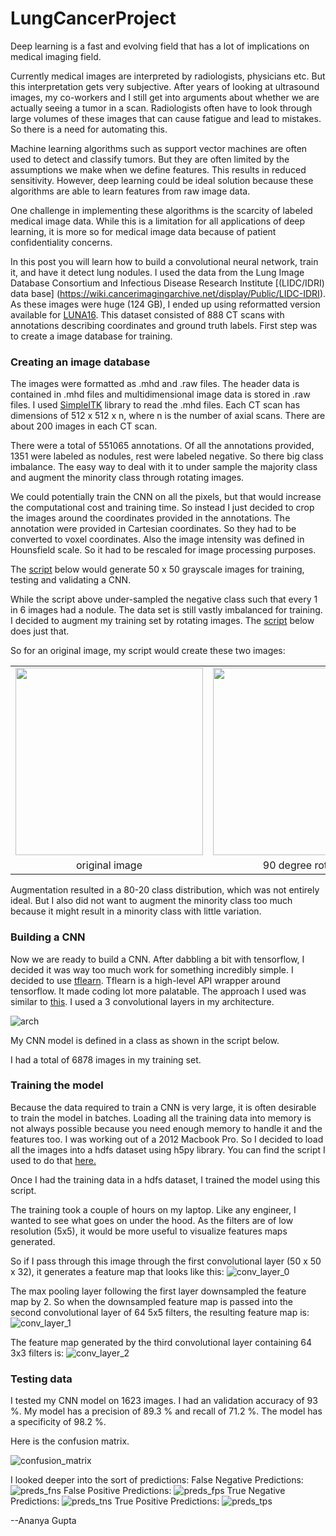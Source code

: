 LungCancerProject
==============================


Deep learning is a fast and evolving field that has a lot of implications on medical imaging field.
 
Currently medical images are interpreted by radiologists, physicians etc. But this interpretation gets very subjective. After years of looking at ultrasound images, my co-workers and I still get into arguments about whether we are actually seeing a tumor in a scan. Radiologists often have to look through large volumes of these images that can cause fatigue and lead to mistakes. So there is a need for automating this.

Machine learning algorithms such as support vector machines are often used to detect and classify tumors. But they are often limited by the assumptions we make when we define features. This results in reduced sensitivity.
However, deep learning could be ideal solution because these algorithms are able to learn features from raw image data.

One challenge in implementing these algorithms is the scarcity of labeled medical image data. While this is a limitation for all applications of deep learning, it is more so for medical image data because of patient confidentiality concerns.

In this post you  will learn how to build a convolutional neural network, train it, and have it detect lung nodules. I used the data from the Lung Image Database Consortium and Infectious Disease Research Institute [(LIDC/IDRI) data base] (https://wiki.cancerimagingarchive.net/display/Public/LIDC-IDRI). As these images were huge (124 GB), I ended up using reformatted version available for [LUNA16](https://luna16.grand-challenge.org/data/). This dataset consisted of 888 CT scans with annotations describing coordinates and ground truth labels. First step was to create a image database for training.

### Creating an image database

The images were formatted as .mhd and .raw files. The header data is contained in .mhd files and multidimensional image data is stored in .raw files. I used [SimpleITK](http://www.simpleitk.org/) library to read the .mhd files. Each CT scan has dimensions of 512 x 512 x n, where n is the number of axial scans. There are about 200 images in each CT scan. 

There were a total of 551065 annotations. Of all the annotations provided, 1351 were labeled as nodules, rest were labeled negative. So there big class imbalance. The easy way to deal with it to under sample the majority class and augment the minority class through rotating images. 


We could potentially train the CNN on all the pixels, but that would increase the computational cost and training time. So instead I just decided to crop the images around the coordinates provided in the annotations. The annotation were provided in Cartesian coordinates. So they had to be converted to voxel coordinates. Also the image intensity was defined in Hounsfield scale. So it had to be rescaled for image processing purposes.

The [script](https://github.com/swethasubramanian/LungCancerDetection/blob/master/src/data/create_images.py) below would generate 50 x 50 grayscale images for training, testing and validating a CNN.

<script src="https://gist.github.com/swethasubramanian/8483c5a21d0727e99976b0b9e2b60e68.js"></script>

While the script above under-sampled the negative class such that every 1 in 6 images had a nodule. The data set is still vastly imbalanced for training. I decided to augment my training set by rotating images. The [script](https://github.com/swethasubramanian/LungCancerDetection/blob/master/src/data/augment_images.py) below does just that. 

<script src="https://gist.github.com/swethasubramanian/72697b5cff4c5614c06460885dc7ae23.js"></script>

So for an original image, my script would create these two images:
<table>
    <tr>
      <td><img src="https://cloud.githubusercontent.com/assets/5193925/22851059/03e29daa-efcc-11e6-953f-4d0eba54f7ff.jpg" width="300"/></td>
<td><img src="https://cloud.githubusercontent.com/assets/5193925/22851058/f65f3aee-efcb-11e6-8f7e-e35a3cffb1d9.jpg" width="300"/></td>
<td><img src="https://cloud.githubusercontent.com/assets/5193925/22851043/cccb990c-efcb-11e6-9850-b621d21c8bed.jpg" width="300"/></td>
    </tr>
    <tr><td align="center">original image</td><td align="center">90 degree rotation</td><td align="center">180 degree rotation</td></tr>
</table>

Augmentation resulted in a 80-20 class distribution, which was not entirely ideal. But I also did not want to augment the minority class too much because it might result in a minority class with little variation.

### Building a CNN

Now we are ready to build a CNN. After dabbling a bit with tensorflow, I decided it was way too much work for something incredibly simple. I decided to use [tflearn](http://tflearn.org/). Tflearn is a high-level API wrapper around tensorflow. It made coding lot more palatable. The approach I used was similar to [this](https://medium.com/@ageitgey/machine-learning-is-fun-part-3-deep-learning-and-convolutional-neural-networks-f40359318721#.if8n708rd). I used a 3 convolutional layers in my architecture.

![arch](https://cloud.githubusercontent.com/assets/5193925/22851323/0b6a1d80-efd3-11e6-9bdf-23ce19796549.png)

My CNN model is defined in a class as shown in the script below.

<script src="https://gist.github.com/swethasubramanian/45be51b64d1595e78fb171c5dbb6cce6.js"></script>

I had a total of 6878 images in my training set. 

### Training the model
Because the data required to train a CNN is very large, it is often desirable to train the model in batches. Loading all the training data into memory is not always possible because you need enough memory to handle it and the features too. I was working out of a 2012 Macbook Pro. So I decided to load all the images into a hdfs dataset using h5py library. You can find the script I used to do that [here.](https://github.com/swethasubramanian/LungCancerDetection/blob/master/src/data/build_hdf5_datasets.py)

Once I had the training data in a hdfs dataset, I trained the model using this script.

<script src="https://gist.github.com/swethasubramanian/dca76567afe1c175e016b2ce299cb7fb.js"></script>

The training took a couple of hours on my laptop. Like any engineer, I wanted to see what goes on under the hood. As the filters are of low resolution (5x5), it would be more useful to visualize features maps generated.

So if I pass through this image through the first convolutional layer (50 x 50 x 32), it generates a feature map that looks like this: 
![conv_layer_0](https://cloud.githubusercontent.com/assets/5193925/22851574/5bb733ba-efdb-11e6-8943-b248f4bcaf58.png)

The max pooling layer following the first layer downsampled the feature map by 2. So when the downsampled feature map is passed into the second convolutional layer of 64 5x5 filters, the resulting feature map is:
![conv_layer_1](https://cloud.githubusercontent.com/assets/5193925/22851575/5cf648d8-efdb-11e6-9363-bb4da8c346fa.png)

The feature map generated by the third convolutional layer containing 64 3x3 filters is:
![conv_layer_2](https://cloud.githubusercontent.com/assets/5193925/22851577/5e79d026-efdb-11e6-8a2f-6860716d582b.png)

### Testing data
I tested my CNN model on 1623 images. I had an validation accuracy of 93 %. My model has a precision of 89.3 % and recall of 71.2 %. The model has a specificity of 98.2 %.

Here is the confusion matrix.

![confusion_matrix](https://cloud.githubusercontent.com/assets/5193925/22851647/9ac21532-efdd-11e6-8618-fd46af1da3a3.png)

I looked deeper into the sort of predictions:
False Negative Predictions:
![preds_fns](https://cloud.githubusercontent.com/assets/5193925/22851625/1d578b90-efdd-11e6-82d7-74d6f8fb69c8.png)
False Positive Predictions:
![preds_fps](https://cloud.githubusercontent.com/assets/5193925/22851626/1f47302c-efdd-11e6-8f17-70128e52875a.png)
True Negative Predictions:
![preds_tns](https://cloud.githubusercontent.com/assets/5193925/22851627/211a12e8-efdd-11e6-921f-62a8e55353c6.png)
True Positive Predictions:
![preds_tps](https://cloud.githubusercontent.com/assets/5193925/22851629/22a94886-efdd-11e6-90bb-a7331ceae520.png)


--Ananya Gupta





